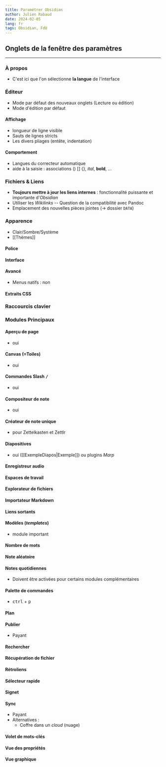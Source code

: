 ```yaml
---
title: Paramétrer Obsidian
author: Julien Rabaud
date: 2024-02-05
lang: fr
tags: Obsidian, FdU
---
```



## Onglets de la fenêtre des paramètres

---

### À propos

- C'est ici que l'on sélectionne **la langue** de l'interface

### Éditeur

- Mode par défaut des nouveaux onglets (Lecture ou édition)
- Mode d'édition par défaut

#### Affichage

- longueur de ligne visible
- Sauts de lignes stricts
- Les divers pliages (entête, indentation)

#### Comportement

- Langues du correcteur automatique
- aide à la saisie : associations () [] {}, *ital*, **bold**, ...

### Fichiers & Liens

- **Toujours mettre à jour les liens internes** : fonctionnalité puissante et importante d'*Obsidian*
- Utiliser les *Wikilinks* -- Question de la compatibilité avec Pandoc
- Emplacement des nouvelles pièces jointes (-> dossier `DATA`)

### Apparence

- Clair/Sombre/Système
- [[Thèmes]]

#### Police

#### Interface

#### Avancé

- Menus natifs : non

#### Extraits CSS

### Raccourcis clavier

### Modules Principaux

#### Aperçu de page

- oui

#### **Canvas** (=Toiles)

- oui

#### Commandes Slash <kbd>/</kbd>

- oui

#### Compositeur de note

- oui

#### Créateur de note unique

- pour Zettelkasten et Zettlr

#### Diapositives

- oui ([[ExempleDiapos|Exemple]]) ou plugins *Marp*

#### Enregistreur audio


#### Espaces de travail


#### Explorateur de fichiers

#### Importateur Markdown

#### Liens sortants

#### **Modèles** (*templates*)

- module important

#### Nombre de mots

#### Note aléatoire

#### Notes quotidiennes

- Doivent être activées pour certains modules complémentaires

#### Palette de commandes

- <kbd>ctrl</kbd> + <kbd>p</kbd>

#### **Plan**

#### Publier

- Payant

#### Rechercher

#### Récupération de fichier

#### Rétroliens

#### Sélecteur rapide

#### Signet

#### Sync

- Payant
- Alternatives :
	- Coffre dans un *cloud* (nuage)

#### Volet de mots-clés

#### Vue des propriétés

#### Vue graphique
